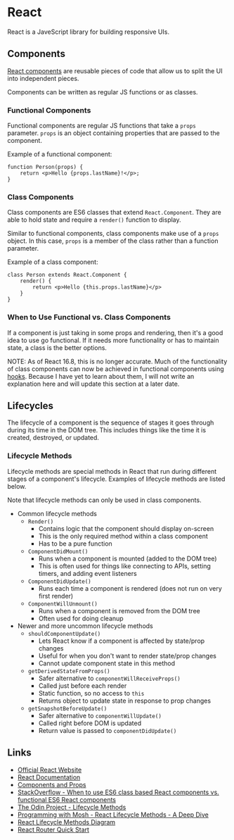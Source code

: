 # React

React is a JaveScript library for building responsive UIs.

## Components

[React components](https://reactjs.org/docs/components-and-props.html) are reusable pieces of code that allow us to split the UI into independent pieces.

Components can be written as regular JS functions or as classes.

### Functional Components

Functional components are regular JS functions that take a `props` parameter. `props` is an object containing properties that are passed to the component.

Example of a functional component:

```
function Person(props) {
    return <p>Hello {props.lastName}!</p>;
}
```

### Class Components

Class components are ES6 classes that extend `React.Component`. They are able to hold state and require a `render()` function to display.

Similar to functional components, class components make use of a `props` object. In this case, `props` is a member of the class rather than a function parameter.

Example of a class component:

```
class Person extends React.Component {
    render() {
        return <p>Hello {this.props.lastName}</p>
    }
}
```

### When to Use Functional vs. Class Components

If a component is just taking in some props and rendering, then it's a good idea to use go functional. If it needs more functionality or has to maintain state, a class is the better options.

NOTE: As of React 16.8, this is no longer accurate. Much of the functionality of class components can now be achieved in functional components using [hooks](https://reactjs.org/docs/hooks-intro.html). Because I have yet to learn about them, I will not write an explanation here and will update this section at a later date.

## Lifecycles

The lifecycle of a component is the sequence of stages it goes through during its time in the DOM tree. This includes things like the time it is created, destroyed, or updated.

### Lifecycle Methods

Lifecycle methods are special methods in React that run during different stages of a component's lifecycle. Examples of lifecycle methods are listed below.

Note that lifecycle methods can only be used in class components.

- Common lifecycle methods
  - `Render()`
    - Contains logic that the component should display on-screen
    - This is the only required method within a class component
    - Has to be a pure function
  - `ComponentDidMount()`
    - Runs when a component is mounted (added to the DOM tree)
    - This is often used for things like connecting to APIs, setting timers, and adding event listeners
  - `ComponentDidUpdate()`
    - Runs each time a component is rendered (does not run on very first render)
  - `ComponentWillUnmount()`
    - Runs when a component is removed from the DOM tree
    - Often used for doing cleanup
- Newer and more uncommon lifecycle methods
  - `shouldComponentUpdate()`
    - Lets React know if a component is affected by state/prop changes
    - Useful for when you don't want to render state/prop changes
    - Cannot update component state in this method
  - `getDerivedStateFromProps()`
    - Safer alternative to `componentWillReceiveProps()`
    - Called just before each render
    - Static function, so no access to `this`
    - Returns object to update state in response to prop changes
  - `getSnapshotBeforeUpdate()`
    - Safer alternative to `componentWillUpdate()`
    - Called right before DOM is updated
    - Return value is passed to `componentDidUpdate()`

## Links

- [Official React Website](https://reactjs.org/)
- [React Documentation](https://reactjs.org/docs/getting-started.html)
- [Components and Props](https://reactjs.org/docs/components-and-props.html)
- [StackOverflow - When to use ES6 class based React components vs. functional ES6 React components](https://stackoverflow.com/questions/36097965/when-to-use-es6-class-based-react-components-vs-functional-es6-react-components)
- [The Odin Project - Lifecycle Methods](https://www.theodinproject.com/courses/javascript/lessons/lifecycle-methods)
- [Programming with Mosh - React Lifecycle Methods - A Deep Dive](https://programmingwithmosh.com/javascript/react-lifecycle-methods/)
- [React Lifecycle Methods Diagram](https://projects.wojtekmaj.pl/react-lifecycle-methods-diagram/)
- [React Router Quick Start](https://reactrouter.com/web/guides/quick-start)
